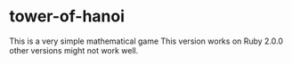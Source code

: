 # tower-of-hanoi
This is a very simple mathematical game
This version works on Ruby 2.0.0 other versions might not work well. 
